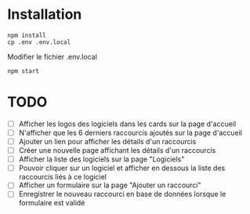 # Installation

```shell script
npm install
cp .env .env.local
```

Modifier le fichier .env.local

```shell script
npm start
```

# TODO
- [ ] Afficher les logos des logiciels dans les cards sur la page d'accueil
- [ ] N'afficher que les 6 derniers raccourcis ajoutés sur la page d'accueil
- [ ] Ajouter un lien pour afficher les détails d'un raccourcis
- [ ] Créer une nouvelle page affichant les détails d'un raccourcis
- [ ] Afficher la liste des logiciels sur la page "Logiciels"
- [ ] Pouvoir cliquer sur un logiciel et afficher en dessous la liste des raccourcis liés à ce logiciel
- [ ] Afficher un formulaire sur la page "Ajouter un raccourci"
- [ ] Enregistrer le nouveau raccourci en base de données lorsque le formulaire est validé
